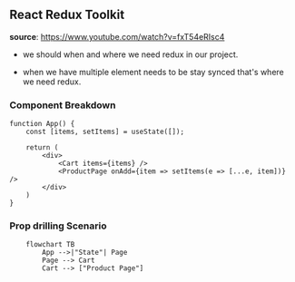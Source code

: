 ## React Redux Toolkit

**source**: https://www.youtube.com/watch?v=fxT54eRIsc4

- we should when and where we need redux in our project.

- when we have multiple element needs to be stay synced that's where we need redux.

### Component Breakdown

```
function App() {
    const [items, setItems] = useState([]);

    return (
        <div>
            <Cart items={items} />
            <ProductPage onAdd={item => setItems(e => [...e, item])} />
        </div>
    )
}
```

### Prop drilling Scenario

```mermaid
    flowchart TB
        App -->|"State"| Page
        Page --> Cart
        Cart --> ["Product Page"]
```
